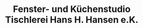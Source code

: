 ---
title: "Fenster- und Küchenstudio Tischlerei Hans H. Hansen e.K."
url: /flensburg/fenster-und-kuechenstudio-tischlerei-hans-h-hansen-e-k/
shop: Küchen
---